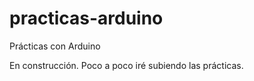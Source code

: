 # practicas-arduino
Prácticas con Arduino

En construcción. Poco a poco iré subiendo las prácticas.
